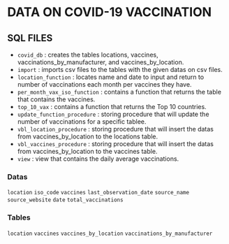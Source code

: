 # DATA ON COVID-19 VACCINATION

## SQL FILES
* `covid_db` : creates the tables locations, vaccines, vaccinations_by_manufacturer, and vaccines_by_location. 
* `import` : imports csv files to the tables with the given datas on csv files.
* `location_function` : locates name and date to input and return to number of vaccinations each month per vaccines they have.
* `per_month_vax_iso_function` :  contains a function that returns the table that contains the vaccines.
* `top_10_vax` : contains a function that returns the Top 10 countries.
* `update_function_procedure` : storing procedure that will update the number of vaccinations for a specific tablee.
* `vbl_location_procedure` : storing procedure that will insert the datas from vaccines_by_location to the locations table. 
* `vbl_vaccines_procedure` :  storing procedure that will insert the datas from vaccines_by_location to the vaccines table.
* `view` : view that contains the daily average vaccinations.

### Datas
`location` `iso_code` `vaccines` `last_observation_date` `source_name` `source_website` `date` `total_vaccinations`

### Tables
`location` `vaccines` `vaccines_by_location` `vaccinations_by_manufacturer`